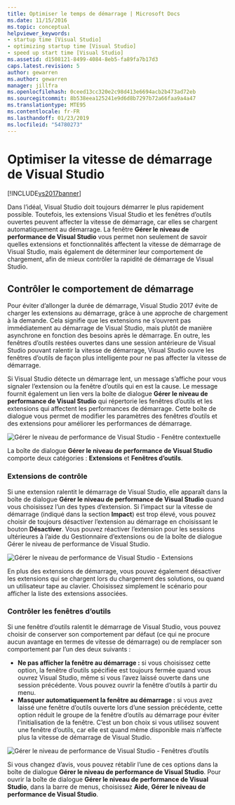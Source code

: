 ```yaml
---
title: Optimiser le temps de démarrage | Microsoft Docs
ms.date: 11/15/2016
ms.topic: conceptual
helpviewer_keywords:
- startup time [Visual Studio]
- optimizing startup time [Visual Studio]
- speed up start time [Visual Studio]
ms.assetid: d1508121-8499-4084-8eb5-fa89fa7b17d3
caps.latest.revision: 5
author: gewarren
ms.author: gewarren
manager: jillfra
ms.openlocfilehash: 0ceed13cc320e2c98d413e6694acb2b473ad72eb
ms.sourcegitcommit: 8b538eea125241e9d6d8b7297b72a66faa9a4a47
ms.translationtype: MTE95
ms.contentlocale: fr-FR
ms.lasthandoff: 01/23/2019
ms.locfileid: "54780273"
---
```

# <a name="optimize-visual-studio-startup-time"></a>Optimiser la vitesse de démarrage de Visual Studio
[!INCLUDE[vs2017banner](../includes/vs2017banner.md)]

Dans l’idéal, Visual Studio doit toujours démarrer le plus rapidement possible. Toutefois, les extensions Visual Studio et les fenêtres d’outils ouvertes peuvent affecter la vitesse de démarrage, car elles se chargent automatiquement au démarrage. La fenêtre **Gérer le niveau de performance de Visual Studio** vous permet non seulement de savoir quelles extensions et fonctionnalités affectent la vitesse de démarrage de Visual Studio, mais également de déterminer leur comportement de chargement, afin de mieux contrôler la rapidité de démarrage de Visual Studio.

## <a name="control-startup-behavior"></a>Contrôler le comportement de démarrage

Pour éviter d’allonger la durée de démarrage, Visual Studio 2017 évite de charger les extensions au démarrage, grâce à une approche de chargement à la demande. Cela signifie que les extensions ne s’ouvrent pas immédiatement au démarrage de Visual Studio, mais plutôt de manière asynchrone en fonction des besoins après le démarrage. En outre, les fenêtres d’outils restées ouvertes dans une session antérieure de Visual Studio pouvant ralentir la vitesse de démarrage, Visual Studio ouvre les fenêtres d’outils de façon plus intelligente pour ne pas affecter la vitesse de démarrage.

Si Visual Studio détecte un démarrage lent, un message s’affiche pour vous signaler l’extension ou la fenêtre d’outils qui en est la cause. Le message fournit également un lien vers la boîte de dialogue **Gérer le niveau de performance de Visual Studio** qui répertorie les fenêtres d’outils et les extensions qui affectent les performances de démarrage. Cette boîte de dialogue vous permet de modifier les paramètres des fenêtres d’outils et des extensions pour améliorer les performances de démarrage.

![Gérer le niveau de performance de Visual Studio - Fenêtre contextuelle](../ide/media/vside-perfdialog-popup.PNG "Gérer le niveau de performance de Visual Studio - Fenêtre contextuelle")

La boîte de dialogue **Gérer le niveau de performance de Visual Studio** comporte deux catégories : **Extensions** et **Fenêtres d’outils**.

### <a name="control-extensions"></a>Extensions de contrôle
Si une extension ralentit le démarrage de Visual Studio, elle apparaît dans la boîte de dialogue **Gérer le niveau de performance de Visual Studio** quand vous choisissez l’un des types d’extension. Si l’impact sur la vitesse de démarrage (indiqué dans la section **Impact**) est trop élevé, vous pouvez choisir de toujours désactiver l’extension au démarrage en choisissant le bouton **Désactiver**. Vous pouvez réactiver l’extension pour les sessions ultérieures à l’aide du Gestionnaire d’extensions ou de la boîte de dialogue Gérer le niveau de performance de Visual Studio.

![Gérer le niveau de performance de Visual Studio - Extensions](../ide/media/vside-perfdialog-extensions.PNG "Gérer le niveau de performance de Visual Studio - Extensions")

En plus des extensions de démarrage, vous pouvez également désactiver les extensions qui se chargent lors du chargement des solutions, ou quand un utilisateur tape au clavier. Choisissez simplement le scénario pour afficher la liste des extensions associées.

### <a name="control-tool-windows"></a>Contrôler les fenêtres d’outils
Si une fenêtre d’outils ralentit le démarrage de Visual Studio, vous pouvez choisir de conserver son comportement par défaut (ce qui ne procure aucun avantage en termes de vitesse de démarrage) ou de remplacer son comportement par l’un des deux suivants :

- **Ne pas afficher la fenêtre au démarrage :** si vous choisissez cette option, la fenêtre d’outils spécifiée est toujours fermée quand vous ouvrez Visual Studio, même si vous l’avez laissé ouverte dans une session précédente. Vous pouvez ouvrir la fenêtre d’outils à partir du menu.
- **Masquer automatiquement la fenêtre au démarrage :** si vous avez laissé une fenêtre d’outils ouverte lors d’une session précédente, cette option réduit le groupe de la fenêtre d’outils au démarrage pour éviter l’initialisation de la fenêtre. C’est un bon choix si vous utilisez souvent une fenêtre d’outils, car elle est quand même disponible mais n’affecte plus la vitesse de démarrage de Visual Studio.

![Gérer le niveau de performance de Visual Studio - Fenêtres d’outils](../ide/media/vside-perfdialog-toolwindows.PNG "Gérer le niveau de performance de Visual Studio - Fenêtres d’outils")

Si vous changez d’avis, vous pouvez rétablir l’une de ces options dans la boîte de dialogue **Gérer le niveau de performance de Visual Studio**. Pour ouvrir la boîte de dialogue **Gérer le niveau de performance de Visual Studio**, dans la barre de menus, choisissez **Aide**, **Gérer le niveau de performance de Visual Studio**.
